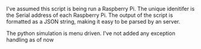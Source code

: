 I've assumed this script is being run a Raspberry Pi. The unique idenitifer is the Serial address of each Raspberry Pi. 
The output of the script is formatted as a JSON string, making it easy to be parsed by an server. 

The python simulation is menu driven. I've not added any exception handling as of now
